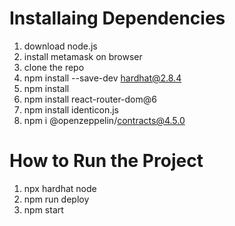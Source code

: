 # Installaing Dependencies

1. download node.js
2. install metamask on browser
3. clone the repo
4. npm install --save-dev hardhat@2.8.4
5. npm install
6. npm install react-router-dom@6
7. npm install identicon.js
8. npm i @openzeppelin/contracts@4.5.0


# How to Run the Project

1. npx hardhat node
2. npm run deploy
3. npm start
